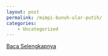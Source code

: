 ```yaml
---
layout: post
permalink: /mimpi-bunuh-ular-putih/
categories:
    - Uncategorized
---
```


[Baca Selengkapnya](/06)